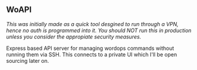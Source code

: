## WoAPI

_This was initially made as a quick tool desgined to run through a VPN, hence no auth is programmed into it. You should NOT run this in production unless you consider the appropiate security measures._

Express based API server for managing wordops commands without running them via SSH. This connects to a private UI which I'll be open sourcing later on.
